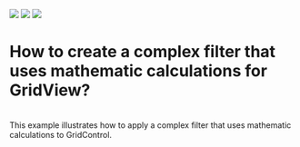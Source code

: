 <!-- default badges list -->
![](https://img.shields.io/endpoint?url=https://codecentral.devexpress.com/api/v1/VersionRange/128626519/10.2.3%2B)
[![](https://img.shields.io/badge/Open_in_DevExpress_Support_Center-FF7200?style=flat-square&logo=DevExpress&logoColor=white)](https://supportcenter.devexpress.com/ticket/details/E2800)
[![](https://img.shields.io/badge/📖_How_to_use_DevExpress_Examples-e9f6fc?style=flat-square)](https://docs.devexpress.com/GeneralInformation/403183)
<!-- default badges end -->
# How to create a complex filter  that uses mathematic calculations for GridView?


<p><br />
This example illustrates how to apply a complex filter that uses mathematic calculations to GridControl.</p>

<br/>


